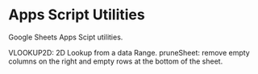 # Apps Script Utilities

Google Sheets Apps Scipt utilities. 

VLOOKUP2D: 2D Lookup from a data Range. 
pruneSheet: remove empty columns  on the right and empty rows at the bottom of the sheet. 
